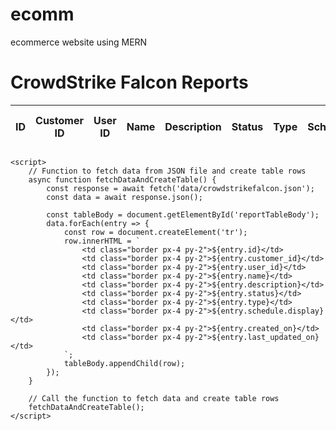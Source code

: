 # ecomm
ecommerce website using MERN
<!DOCTYPE html>
<html lang="en">
<head>
    <meta charset="UTF-8">
    <meta name="viewport" content="width=device-width, initial-scale=1.0">
    <title>CrowdStrike Falcon Reports</title>
    <!-- Include Astro Tailwind CSS -->
    <link href="https://cdn.jsdelivr.net/npm/tailwindcss@2.2.19/dist/tailwind.min.css" rel="stylesheet">
</head>
<body class="bg-gray-100 p-8">
    <div class="container mx-auto">
        <h1 class="text-2xl font-bold mb-4">CrowdStrike Falcon Reports</h1>
        <table class="table-auto">
            <thead>
                <tr>
                    <th class="px-4 py-2 bg-gray-200">ID</th>
                    <th class="px-4 py-2 bg-gray-200">Customer ID</th>
                    <th class="px-4 py-2 bg-gray-200">User ID</th>
                    <th class="px-4 py-2 bg-gray-200">Name</th>
                    <th class="px-4 py-2 bg-gray-200">Description</th>
                    <th class="px-4 py-2 bg-gray-200">Status</th>
                    <th class="px-4 py-2 bg-gray-200">Type</th>
                    <th class="px-4 py-2 bg-gray-200">Schedule</th>
                    <th class="px-4 py-2 bg-gray-200">Created On</th>
                    <th class="px-4 py-2 bg-gray-200">Last Updated On</th>
                </tr>
            </thead>
            <tbody id="reportTableBody">
                <!-- Table rows will be added dynamically here -->
            </tbody>
        </table>
    </div>

    <script>
        // Function to fetch data from JSON file and create table rows
        async function fetchDataAndCreateTable() {
            const response = await fetch('data/crowdstrikefalcon.json');
            const data = await response.json();

            const tableBody = document.getElementById('reportTableBody');
            data.forEach(entry => {
                const row = document.createElement('tr');
                row.innerHTML = `
                    <td class="border px-4 py-2">${entry.id}</td>
                    <td class="border px-4 py-2">${entry.customer_id}</td>
                    <td class="border px-4 py-2">${entry.user_id}</td>
                    <td class="border px-4 py-2">${entry.name}</td>
                    <td class="border px-4 py-2">${entry.description}</td>
                    <td class="border px-4 py-2">${entry.status}</td>
                    <td class="border px-4 py-2">${entry.type}</td>
                    <td class="border px-4 py-2">${entry.schedule.display}</td>
                    <td class="border px-4 py-2">${entry.created_on}</td>
                    <td class="border px-4 py-2">${entry.last_updated_on}</td>
                `;
                tableBody.appendChild(row);
            });
        }

        // Call the function to fetch data and create table rows
        fetchDataAndCreateTable();
    </script>
</body>
</html>
 
